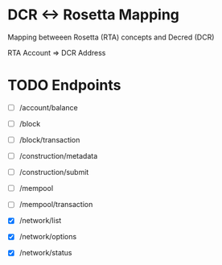 # DCR <-> Rosetta Mapping

Mapping betweeen Rosetta (RTA) concepts and Decred (DCR)

RTA Account => DCR Address

# TODO Endpoints

- [ ] /account/balance
- [ ] /block
- [ ] /block/transaction
- [ ] /construction/metadata
- [ ] /construction/submit
- [ ] /mempool
- [ ] /mempool/transaction
- [x] /network/list
- [x] /network/options
- [x] /network/status



